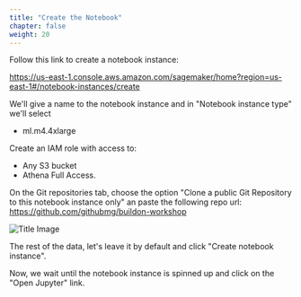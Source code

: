 ```yaml
---
title: "Create the Notebook"
chapter: false
weight: 20
---
```


Follow this link to create a notebook instance:

https://us-east-1.console.aws.amazon.com/sagemaker/home?region=us-east-1#/notebook-instances/create

We'll give a name to the notebook instance and in "Notebook instance type" we'll select

* ml.m4.4xlarge

Create an IAM role with access to: 

* Any S3 bucket
* Athena Full Access.

On the Git repositories tab, choose the option "Clone a public Git Repository to this notebook instance only" an paste the following repo url: https://github.com/githubmg/buildon-workshop

![Title Image](https://i.ibb.co/r2RVw50/Captura-de-pantalla-2019-11-05-a-la-s-6-25-03-p-m.png)

The rest of the data, let's leave it by default and click "Create notebook instance".

Now, we wait until the notebook instance is spinned up and click on the "Open Jupyter" link.
